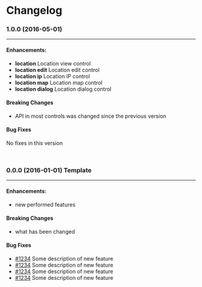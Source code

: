 # Changelog

### 1.0.0 (2016-05-01)
-----

#### Enhancements:

* **location** Location view control
* **location edit** Location edit control
* **location ip** Location IP control
* **location map** Location map control
* **location dialog** Location dialog control

#### Breaking Changes
* API in most controls was changed since the previous version

#### Bug Fixes
No fixes in this version

<br/>

### 0.0.0 (2016-01-01) Template
-----

#### Enhancements:

* new performed features

#### Breaking Changes
* what has been changed

#### Bug Fixes

* [#1234](http://link_to_pull_request) Some description of new feature
* [#1234](http://link_to_pull_request) Some description of new feature
* [#1234](http://link_to_pull_request) Some description of new feature
* [#1234](http://link_to_pull_request) Some description of new feature
